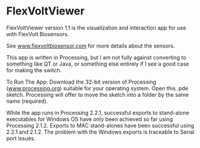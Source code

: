 FlexVoltViewer
==============

FlexVoltViewer version 1.1 is the visualization and interaction app for use with FlexVolt Biosensors.  

See www.flexvoltbiosensor.com for more details about the sensors.

This app is written in Processing, but I am not fully against converting to something like QT or Java, or something else entirely if I see a good case for making the switch.


To Run The App:  Download the 32-bit version of Processing (www.processing.org) suitable for your operating system.  Open this .pde sketch.  Processing will offer to move the sketch into a folder by the same name (required).


While the app runs in Processing 2.2.1, successful exports to stand-alone executables for Windows OS have only been achieved so far using Processing 2.1.2.  Exports to MAC stand-alones have been successful using 2.2.1 and 2.1.2.  The problem with the Windows exports is traceable to Serial port issues.
